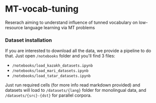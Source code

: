 # MT-vocab-tuning

Reserach aiming to understand influence of tunned vocabulary on low-resource language learning via MT problems


### Dataset installation

If you are interested to download all the data, we provide a pipeline to do that. Just open `/notebooks` folder and you'll find 3 files:
* `/notebooks/load_kazakh_datasets.ipynb`
* `/notebooks/load_mari_datasets.ipynb`
* `/notebooks/load_tatar_datasets.ipynb`

Just run required cells (for more info read markdown provided) and datasets will load to `/datasets/{lang}` folder for monolingual data, and `/datasets/{src}-{dst}` for parallel corpora.


